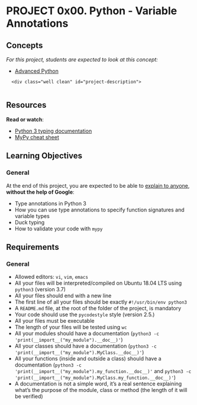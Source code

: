  # PROJECT 0x00. Python - Variable Annotations
 
 <h2>Concepts</h2>

  <div class="panel panel-default">
    <div class="panel-body">
      <p>
        <em>For this project, students are expected to look at this concept:</em>
      </p>

<ul>
          <li>
            <a href="/concepts/554">Advanced Python</a>
          </li>
      </ul>
    </div>
  </div>


      <div class="well clean" id="project-description">
  <p><img src="https://i.redd.it/y9y25tefi5401.png" alt="" style="" /></p>

<h2>Resources</h2>

<p><strong>Read or watch</strong>:</p>

<ul>
<li><a href="/rltoken/5XbVbzyPPe7ivdjVYMKlzg" title="Python 3 typing documentation" target="_blank">Python 3 typing documentation</a></li>
<li><a href="/rltoken/HYMdafJjNBrhPeMV9Fdj0A" title="MyPy cheat sheet" target="_blank">MyPy cheat sheet</a></li>
</ul>

<h2>Learning Objectives</h2>

<h3>General</h3>

<p>At the end of this project, you are expected to be able to <a href="/rltoken/1G3T7x1BAyygmeudLSp4xQ" title="explain to anyone" target="_blank">explain to anyone</a>, <strong>without the help of Google</strong>:</p>

<ul>
<li>Type annotations in Python 3</li>
<li>How you can use type annotations to specify function signatures and variable types</li>
<li>Duck typing</li>
<li>How to validate your code with <code>mypy</code></li>
</ul>

<h2>Requirements</h2>

<h3>General</h3>

<ul>
<li>Allowed editors: <code>vi</code>, <code>vim</code>, <code>emacs</code></li>
<li>All your files will be interpreted/compiled on Ubuntu 18.04 LTS using <code>python3</code> (version 3.7)</li>
<li>All your files should end with a new line</li>
<li>The first line of all your files should be exactly <code>#!/usr/bin/env python3</code></li>
<li>A <code>README.md</code> file, at the root of the folder of the project, is mandatory</li>
<li>Your code should use the <code>pycodestyle</code> style (version 2.5.)</li>
<li>All your files must be executable</li>
<li>The length of your files will be tested using <code>wc</code></li>
<li>All your modules should have a documentation (<code>python3 -c &#39;print(__import__(&quot;my_module&quot;).__doc__)&#39;</code>)</li>
<li>All your classes should have a documentation (<code>python3 -c &#39;print(__import__(&quot;my_module&quot;).MyClass.__doc__)&#39;</code>)</li>
<li>All your functions (inside and outside a class) should have a documentation (<code>python3 -c &#39;print(__import__(&quot;my_module&quot;).my_function.__doc__)&#39;</code> and <code>python3 -c &#39;print(__import__(&quot;my_module&quot;).MyClass.my_function.__doc__)&#39;</code>)</li>
<li>A documentation is not a simple word, it&rsquo;s a real sentence explaining what&rsquo;s the purpose of the module, class or method (the length of it will be verified)</li>
</ul>

</div>
